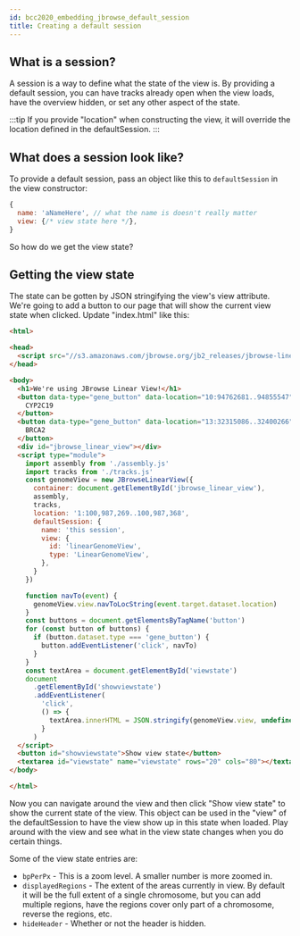 ```yaml
---
id: bcc2020_embedding_jbrowse_default_session
title: Creating a default session
---
```


## What is a session?

A session is a way to define what the state of the view is. By providing a
default session, you can have tracks already open when the view loads, have
the overview hidden, or set any other aspect of the state.

:::tip
If you provide "location" when constructing the view, it will override the
location defined in the defaultSession.
:::

## What does a session look like?

To provide a default session, pass an object like this to `defaultSession` in
the view constructor:

```javascript
{
  name: 'aNameHere', // what the name is doesn't really matter
  view: {/* view state here */},
}
```

So how do we get the view state?

## Getting the view state

The state can be gotten by JSON stringifying the view's view attribute. We're
going to add a button to our page that will show the current view state when
clicked. Update "index.html" like this:

```html {42-50,52-53} title="index.html"
<html>

<head>
  <script src="//s3.amazonaws.com/jbrowse.org/jb2_releases/jbrowse-linear-view/jbrowse-linear-view@v0.0.1-beta.0/umd/jbrowse-linear-view.js"></script>
</head>

<body>
  <h1>We're using JBrowse Linear View!</h1>
  <button data-type="gene_button" data-location="10:94762681..94855547">
    CYP2C19
  </button>
  <button data-type="gene_button" data-location="13:32315086..32400266">
    BRCA2
  </button>
  <div id="jbrowse_linear_view"></div>
  <script type="module">
    import assembly from './assembly.js'
    import tracks from './tracks.js'
    const genomeView = new JBrowseLinearView({
      container: document.getElementById('jbrowse_linear_view'),
      assembly,
      tracks,
      location: '1:100,987,269..100,987,368',
      defaultSession: {
        name: 'this session',
        view: {
          id: 'linearGenomeView',
          type: 'LinearGenomeView',
        },
      }
    })

    function navTo(event) {
      genomeView.view.navToLocString(event.target.dataset.location)
    }
    const buttons = document.getElementsByTagName('button')
    for (const button of buttons) {
      if (button.dataset.type === 'gene_button') {
        button.addEventListener('click', navTo)
      }
    }
    const textArea = document.getElementById('viewstate')
    document
      .getElementById('showviewstate')
      .addEventListener(
        'click',
        () => {
          textArea.innerHTML = JSON.stringify(genomeView.view, undefined, 2)
        }
      )
  </script>
  <button id="showviewstate">Show view state</button>
  <textarea id="viewstate" name="viewstate" rows="20" cols="80"></textarea>
</body>

</html>
```

Now you can navigate around the view and then click "Show view state" to show
the current state of the view. This object can be used in the "view" of the
defaultSession to have the view show up in this state when loaded. Play around
with the view and see what in the view state changes when you do certain things.

Some of the view state entries are:

* `bpPerPx` - This is a zoom level. A smaller number is more zoomed in.
* `displayedRegions` - The extent of the areas currently in view. By default
it will be the full extent of a single chromosome, but you can add multiple
regions, have the regions cover only part of a chromosome, reverse the regions,
etc.
* `hideHeader` - Whether or not the header is hidden.
